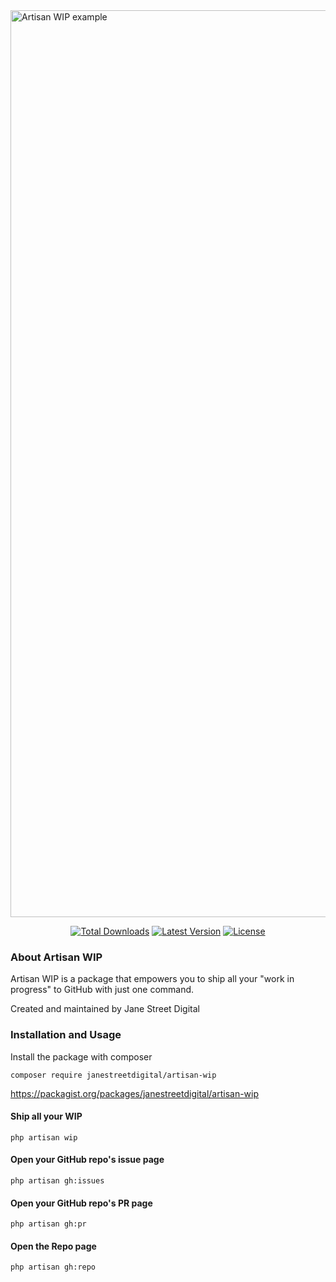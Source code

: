 <img width="1451" alt="Artisan WIP example" src="https://user-images.githubusercontent.com/16354740/194066555-9bb43cb6-1b41-4431-bd00-e88e40df1440.png">

<p align="center">
    <a href="https://packagist.org/packages/janestreetdigital/artisan-wip"><img alt="Total Downloads" src="https://img.shields.io/packagist/dt/janestreetdigital/artisan-wip"></a>
    <a href="https://packagist.org/packages/janestreetdigital/laravel-wip"><img alt="Latest Version" src="https://img.shields.io/packagist/v/janestreetdigital/artisan-wip"></a>
    <a href="https://packagist.org/packages/janestreetdigital/artisan-wip"><img alt="License" src="https://img.shields.io/packagist/l/janestreetdigital/artisan-wip"></a>
</p>

### About Artisan WIP
Artisan WIP is a package that empowers you to ship all your "work in progress" to GitHub with just one command.

Created and maintained by Jane Street Digital

### Installation and Usage

Install the package with composer
```
composer require janestreetdigital/artisan-wip
```

https://packagist.org/packages/janestreetdigital/artisan-wip

#### Ship all your WIP
```
php artisan wip
```

#### Open your GitHub repo's issue page
```
php artisan gh:issues
```

#### Open your GitHub repo's PR page
```
php artisan gh:pr
```

#### Open the Repo page
```
php artisan gh:repo
```

